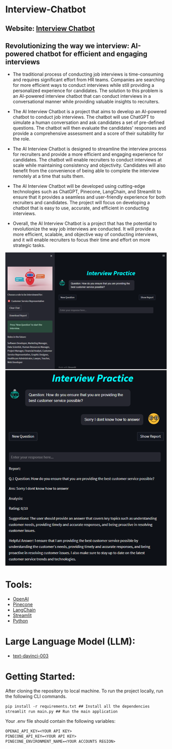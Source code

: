 # Interview-Chatbot
## Website: [Interview Chatbot](https://interview-chatbot.streamlit.app/)
## Revolutionizing the way we interview: AI-powered chatbot for efficient and engaging interviews

- The traditional process of conducting job interviews is time-consuming and requires significant effort from HR teams. Companies are searching for more efficient ways to conduct interviews while still providing a personalized experience for candidates. The solution to this problem is an AI-powered interview chatbot that can conduct interviews in a conversational manner while providing valuable insights to recruiters.

- The AI Interview Chatbot is a project that aims to develop an AI-powered chatbot to conduct job interviews. The chatbot will use ChatGPT to simulate a human conversation and ask candidates a set of pre-defined questions. The chatbot will then evaluate the candidates' responses and provide a comprehensive assessment and a score of their suitability for the role.

- The AI Interview Chatbot is designed to streamline the interview process for recruiters and provide a more efficient and engaging experience for candidates. The chatbot will enable recruiters to conduct interviews at scale while maintaining consistency and objectivity. Candidates will also benefit from the convenience of being able to complete the interview remotely at a time that suits them.

- The AI Interview Chatbot will be developed using cutting-edge technologies such as ChatGPT, Pinecone, LangChain, and Streamlit to ensure that it provides a seamless and user-friendly experience for both recruiters and candidates. The project will focus on developing a chatbot that is easy to use, accurate, and efficient in conducting interviews.

- Overall, the AI Interview Chatbot is a project that has the potential to revolutionize the way job interviews are conducted. It will provide a more efficient, scalable, and objective way of conducting interviews, and it will enable recruiters to focus their time and effort on more strategic tasks.

![](doc_imgs/app%20ss.png)
![](doc_imgs/report.png)

# Tools:
- [OpenAI](https://openai.com/)
- [Pinecone](https://www.pinecone.io/)
- [LangChain](https://python.langchain.com/en/latest/index.html)
- [Streamlit](https://streamlit.io/)
- [Python](https://www.python.org/)

# Large Language Model (LLM):

- [text-davinci-003](https://platform.openai.com/docs/models/gpt-3-5)

# Getting Started:
After cloning the repository to local machine.
To run the project locally, run the following CLI commands.
```
pip install -r requirements.txt ## Install all the dependencies
streamlit run main.py ## Run the main application
```

Your .env file should contain the following variables:
```
OPENAI_API_KEY=<YOUR API KEY>
PINECONE_API_KEY=<YOUR API KEY>
PINECONE_ENVIRONMENT_NAME=<YOUR ACCOUNTS REGION>
```

